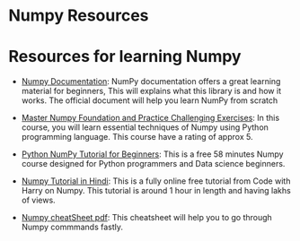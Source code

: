 # Numpy Resources
# Resources for learning Numpy

- [Numpy Documentation](https://numpy.org/doc/): NumPy documentation offers a great learning material for beginners, This will explains what this library is and how it works. The official document will help you learn NumPy from scratch

- [Master Numpy Foundation and Practice Challenging Exercises](https://www.udemy.com/course/master-numpy-foundation-and-practice-challenging-exercises/): In this course, you will learn essential techniques of Numpy using Python programming language. This course have a rating of approx 5.

- [Python NumPy Tutorial for Beginners](https://youtu.be/QUT1VHiLmmI/): This is a free 58 minutes Numpy course designed for Python programmers and Data science beginners.

- [Numpy Tutorial in Hindi](https://www.youtube.com/watch?v=Rbh1rieb3zc): This is a fully online free tutorial from Code with Harry on Numpy. This tutorial is around 1 hour in length and having lakhs of views. 

- [Numpy cheatSheet pdf](https://www.tutorialspoint.com/numpy/numpy_tutorial.pdf): This cheatsheet will help you to go through Numpy commmands fastly.  